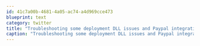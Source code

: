 ```yaml
---
id: 41c7a00b-4681-4a05-ac74-a4d969cce473
blueprint: text
category: twitter
title: "Troubleshooting some deployment DLL issues and Paypal integration this morning. Wish they offered an 'extra shot' for tea drinkers."
caption: "Troubleshooting some deployment DLL issues and Paypal integration this morning. Wish they offered an 'extra shot' for tea drinkers."
---
```

